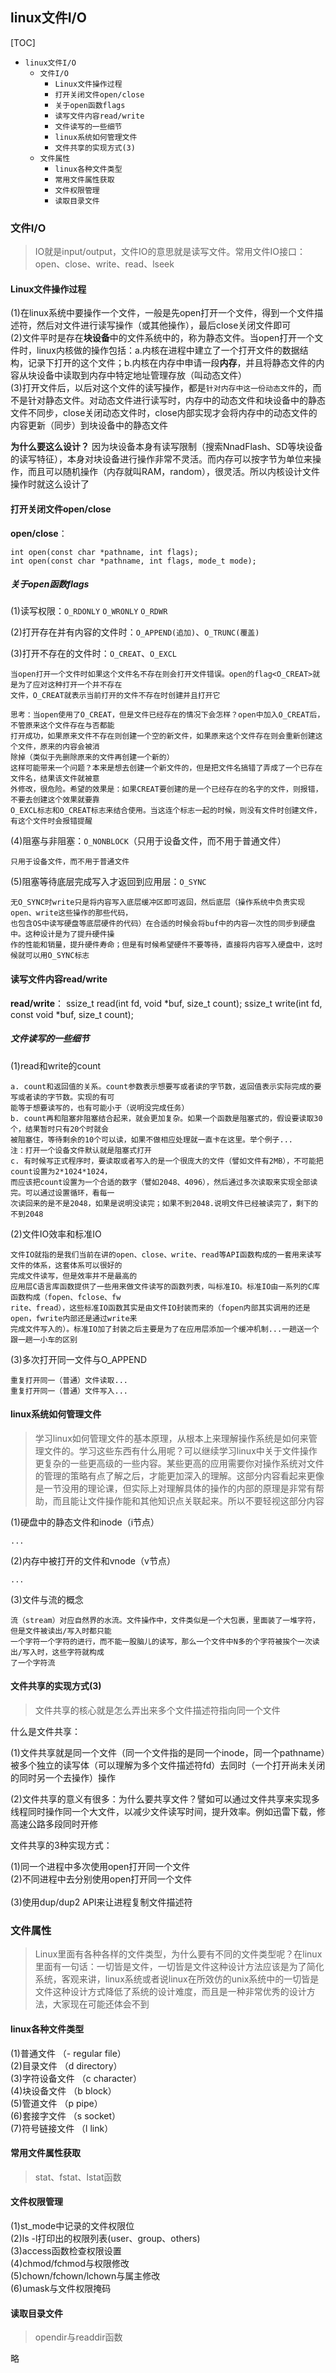 linux文件I/O 
---


[TOC]

* `linux文件I/O`
    * `文件I/O`
        * `Linux文件操作过程`
        * `打开关闭文件open/close`
        * `关于open函数flags`
        * `读写文件内容read/write`
        * `文件读写的一些细节`
        * `linux系统如何管理文件`
        * `文件共享的实现方式(3)`
    * `文件属性`
        * `linux各种文件类型`
        * `常用文件属性获取`
        * `文件权限管理`
        * `读取目录文件`



### 文件I/O

> IO就是input/output，文件IO的意思就是读写文件。常用文件IO接口：open、close、write、read、lseek

#### Linux文件操作过程

(1)在linux系统中要操作一个文件，一般是先open打开一个文件，得到一个文件描述符，然后对文件进行读写操作（或其他操作），最后close关闭文件即可<br>
(2)文件平时是存在**块设备**中的文件系统中的，称为静态文件。当open打开一个文件时，linux内核做的操作包括：a.内核在进程中建立了一个打开文件的数据结构，记录下打开的这个文件；b.内核在内存中申请一段**内存**，并且将静态文件的内容从块设备中读取到内存中特定地址管理存放（叫动态文件）<br>
(3)打开文件后，以后对这个文件的读写操作，都是`针对内存中这一份动态文件`的，而不是针对静态文件。对动态文件进行读写时，内存中的动态文件和块设备中的静态文件不同步，close关闭动态文件时，close内部实现才会将内存中的动态文件的内容更新（同步）到块设备中的静态文件

**为什么要这么设计？**
因为块设备本身有读写限制（搜索NnadFlash、SD等块设备的读写特征），本身对块设备进行操作非常不灵活。而内存可以按字节为单位来操作，而且可以随机操作（内存就叫RAM，random），很灵活。所以内核设计文件操作时就这么设计了

#### 打开关闭文件open/close

**open/close**：

    int open(const char *pathname, int flags);
    int open(const char *pathname, int flags, mode_t mode);
    
    
##### 关于open函数flags

(1)读写权限：`O_RDONLY` `O_WRONLY` `O_RDWR`

(2)打开存在并有内容的文件时：`O_APPEND(追加)`、`O_TRUNC(覆盖)`

(3)打开不存在的文件时：`O_CREAT`、`O_EXCL`

    当open打开一个文件时如果这个文件名不存在则会打开文件错误。open的flag<O_CREAT>就是为了应对这种打开一个并不存在
    文件，O_CREAT就表示当前打开的文件不存在时创建并且打开它
    
    思考：当open使用了O_CREAT，但是文件已经存在的情况下会怎样？open中加入O_CREAT后，不管原来这个文件存在与否都能
    打开成功，如果原来文件不存在则创建一个空的新文件，如果原来这个文件存在则会重新创建这个文件，原来的内容会被消
    除掉（类似于先删除原来的文件再创建一个新的）
    这样可能带来一个问题？本来是想去创建一个新文件的，但是把文件名搞错了弄成了一个已存在文件名，结果该文件就被意
    外修改，很危险。希望的效果是：如果CREAT要创建的是一个已经存在的名字的文件，则报错，不要去创建这个效果就要靠
    O_EXCL标志和O_CREAT标志来结合使用。当这连个标志一起的时候，则没有文件时创建文件，有这个文件时会报错提醒
    
(4)阻塞与非阻塞：`O_NONBLOCK`（只用于设备文件，而不用于普通文件）

    只用于设备文件，而不用于普通文件
(5)阻塞等待底层完成写入才返回到应用层：`O_SYNC`

    无O_SYNC时write只是将内容写入底层缓冲区即可返回，然后底层（操作系统中负责实现open、write这些操作的那些代码，
    也包含OS中读写硬盘等底层硬件的代码）在合适的时候会将buf中的内容一次性的同步到硬盘中。这种设计是为了提升硬件操
    作的性能和销量，提升硬件寿命；但是有时候希望硬件不要等待，直接将内容写入硬盘中，这时候就可以用O_SYNC标志



#### 读写文件内容read/write

**read/write**：
    ssize_t read(int fd, void *buf, size_t count);
    ssize_t write(int fd, const void *buf, size_t count);


##### 文件读写的一些细节

(1)read和write的count

    a. count和返回值的关系。count参数表示想要写或者读的字节数，返回值表示实际完成的要写或者读的字节数。实现的有可
    能等于想要读写的，也有可能小于（说明没完成任务）
    b. count再和阻塞非阻塞结合起来，就会更加复杂。如果一个函数是阻塞式的，假设要读取30个，结果暂时只有20个时就会
    被阻塞住，等待剩余的10个可以读，如果不做相应处理就一直卡在这里。举个例子...
    注：打开一个设备文件默认就是阻塞式打开
    c. 有时候写正式程序时，要读取或者写入的是一个很庞大的文件（譬如文件有2MB），不可能把count设置为2*1024*1024，
    而应该把count设置为一个合适的数字（譬如2048、4096），然后通过多次读取来实现全部读完。可以通过设置循环，看每一
    次读回来的是不是2048，如果是说明没读完；如果不到2048.说明文件已经被读完了，剩下的不到2048

(2)文件IO效率和标准IO

    文件IO就指的是我们当前在讲的open、close、write、read等API函数构成的一套用来读写文件的体系，这套体系可以很好的
    完成文件读写，但是效率并不是最高的
    应用层C语言库函数提供了一些用来做文件读写的函数列表，叫标准IO。标准IO由一系列的C库函数构成（fopen、fclose、fw
    rite、fread），这些标准IO函数其实是由文件IO封装而来的（fopen内部其实调用的还是open，fwrite内部还是通过write来
    完成文件写入的）。标准IO加了封装之后主要是为了在应用层添加一个缓冲机制...一趟送一个跟一趟一小车的区别
    
    
(3)多次打开同一文件与O_APPEND

    重复打开同一（普通）文件读取...
    重复打开同一（普通）文件写入...
    
#### linux系统如何管理文件

> 学习linux如何管理文件的基本原理，从根本上来理解操作系统是如何来管理文件的。学习这些东西有什么用呢？可以继续学习linux中关于文件操作更复杂的一些更高级的一些内容。某些更高的应用需要你对操作系统对文件的管理的策略有点了解之后，才能更加深入的理解。这部分内容看起来更像是一节没用的理论课，但实际上对理解具体的操作的内部的原理是非常有帮助，而且能让文件操作能和其他知识点关联起来。所以不要轻视这部分内容

(1)硬盘中的静态文件和inode（i节点）
    
    ...
(2)内存中被打开的文件和vnode（v节点）

    ...
(3)文件与流的概念

    流（stream）对应自然界的水流。文件操作中，文件类似是一个大包裹，里面装了一堆字符，但是文件被读出/写入时都只能
    一个字符一个字符的进行，而不能一股脑儿的读写，那么一个文件中N多的个字符被挨个一次读出/写入时，这些字符就构成
    了一个字符流




#### 文件共享的实现方式(3)

> 文件共享的核心就是怎么弄出来多个文件描述符指向同一个文件

什么是文件共享：

(1)文件共享就是同一个文件（同一个文件指的是同一个inode，同一个pathname）被多个独立的读写体（可以理解为多个文件描述符fd）去同时（一个打开尚未关闭的同时另一个去操作）操作

(2)文件共享的意义有很多：为什么要共享文件？譬如可以通过文件共享来实现多线程同时操作同一个大文件，以减少文件读写时间，提升效率。例如迅雷下载，修高速公路多段同时开修

文件共享的3种实现方式：

(1)同一个进程中多次使用open打开同一个文件<br>
(2)不同进程中去分别使用open打开同一个文件<br>   
(3)使用dup/dup2 API来让进程复制文件描述符<br>


### 文件属性

> Linux里面有各种各样的文件类型，为什么要有不同的文件类型呢？在linux里面有一句话：一切皆是文件，一切皆是文件这种设计方法应该是为了简化系统，客观来讲，linux系统或者说linux在所效仿的unix系统中的一切皆是文件这种设计方式降低了系统的设计难度，而且是一种非常优秀的设计方法，大家现在可能还体会不到


#### linux各种文件类型

(1)普通文件     （-	regular file）<br>
(2)目录文件     （d	directory）<br>
(3)字符设备文件 （c	character）<br>
(4)块设备文件   （b	block）<br>
(5)管道文件     （p pipe）<br>
(6)套接字文件   （s	socket）<br>
(7)符号链接文件 （l	link）<br>

#### 常用文件属性获取

> stat、fstat、lstat函数

#### 文件权限管理


(1)st_mode中记录的文件权限位<br>
(2)ls -l打印出的权限列表(user、group、others)<br>
(3)access函数检查权限设置<br>
(4)chmod/fchmod与权限修改<br>
(5)chown/fchown/lchown与属主修改<br>
(6)umask与文件权限掩码<br>


#### 读取目录文件

> opendir与readdir函数

略
